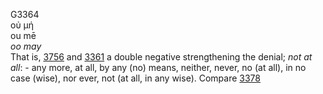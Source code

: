 <body>
  <p>G3364<br>  οὐ μή  <br> ou mē  <br><i>oo</i> <i>may </i><br>That is, <a href="g3756.htm">3756</a> and <a href="g3361.htm">3361</a>  a double negative strengthening the denial; <i>not</i> <i>at</i> <i>all</i>: - any more, at all, by any (no) means, neither, never, no (at all), in no case (wise), nor ever, not (at all, in any wise). Compare <a href="g3378.htm">3378</a> <br></p>
 </body>